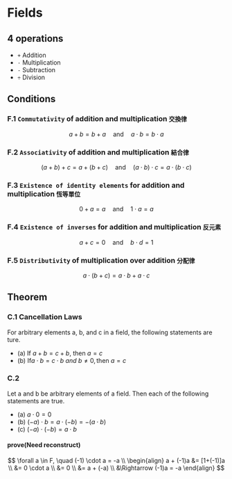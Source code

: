 # Fields
## 4 operations
- `+` Addition 
- `·` Multiplication 
- `-` Subtraction 
- `÷` Division

## Conditions
### F.1 `Commutativity` of addition and multiplication `交換律`
$$
a + b = b + a  \quad \text{and} \quad a \cdot b = b \cdot a
$$
### F.2 `Associativity` of addition and multiplication `結合律`
$$
(a + b) + c = a + (b + c) \quad \text{and} \quad (a \cdot b) \cdot c = a \cdot (b \cdot c)
$$
### F.3 `Existence of identity elements` for addition and multiplication `恆等單位`
$$
    0 + a = a \quad \text{and} \quad 1 \cdot a = a
$$
### F.4 `Existence of inverses` for addition and multiplication `反元素`
$$
    a + c = 0 \quad \text{and} \quad b \cdot d = 1
$$
### F.5 `Distributivity` of multiplication over addition `分配律`
$$
    a \cdot (b+c) = a \cdot b + a \cdot c
$$
## Theorem
### C.1 Cancellation Laws
For arbitrary elements a, b, and c in a field, the following statements are ture.
- (a) $\text{If} \ a+b = c+b, \ \text{then} \ a=c$ 
- (b) $\text{If} a \cdot b = c \cdot b \ and \ b \neq 0, \text{then} \ a = c$ 
### C.2
Let a and b be arbitrary elements of a field. Then each of the following statements are true.
- (a) $a \cdot 0 = 0$
- (b) $(-a) \cdot b = a \cdot (-b) = -(a \cdot b)$
- (c) $(-a) \cdot (-b) = a \cdot b$
#### prove(Need reconstruct)
$$
\forall a \in F,  \quad (-1) \cdot a = -a \\
\begin{align}
a + (-1)a &= [1+(-1)]a \\
&= 0 \cdot a \\
&= 0 \\
&= a + (-a) \\
&\Rightarrow (-1)a = -a
\end{align}
$$
